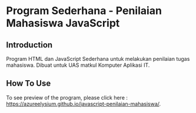 # Program Sederhana - Penilaian Mahasiswa JavaScript

## Introduction
Program HTML dan JavaScript Sederhana untuk melakukan penilaian tugas mahasiswa. Dibuat untuk UAS matkul Komputer Aplikasi IT.

## How To Use
To see preview of the program, please click here : https://azureelysium.github.io/javascript-penilaian-mahasiswa/.
